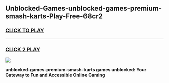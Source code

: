 
## Unblocked-Games-unblocked-games-premium-smash-karts-Play-Free-68cr2
<h3>
<a href="https://premium76.site?title=unblocked-games-premium-smash-karts&ref=15A">CLICK TO PLAY</a></h3>
<hr>

<h3>
<a href="https://premium76.site?title=unblocked-games-premium-smash-karts&ref=15A">CLICK 2 PLAY</a>
  
</h3>

<a href="https://premium76.site?title=unblocked-games-premium-smash-karts&ref=15A"><img src="https://clearcache.store/games.png"></a>


**unblocked-games-premium-smash-karts games unblocked: Your Gateway to Fun and Accessible Online Gaming**
